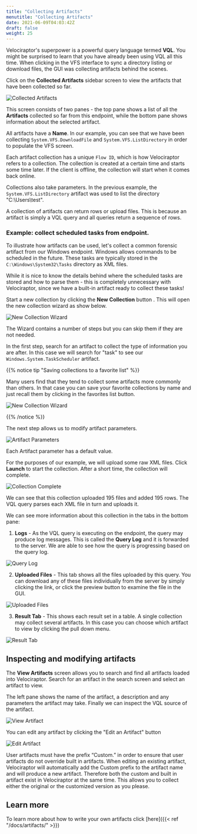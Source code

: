 ```yaml
---
title: "Collecting Artifacts"
menutitle: "Collecting Artifacts"
date: 2021-06-09T04:03:42Z
draft: false
weight: 25
---
```


Velociraptor's superpower is a powerful query language termed
**VQL**. You might be surprised to learn that you have already been
using VQL all this time. When clicking in the VFS interface to sync a
directory listing or download files, the GUI was collecting artifacts
behind the scenes.

Click on the **Collected Artifacts** sidebar screen to view the
artifacts that have been collected so far.

![Collected Artifacts](collected_artifacts.png)

This screen consists of two panes - the top pane shows a list of all
the **Artifacts** collected so far from this endpoint, while the bottom
pane shows information about the selected artifact.

All artifacts have a **Name**. In our example, you can see that we
have been collecting `System.VFS.DownloadFile` and
`System.VFS.ListDirectory` in order to populate the VFS screen.

Each artifact collection has a unique `Flow ID`, which is how
Velociraptor refers to a collection. The collection is created at a
certain time and starts some time later. If the client is offline, the
collection will start when it comes back online.

Collections also take parameters. In the previous example, the
`System.VFS.ListDirectory` artifact was used to list the directory
"C:\Users\test".

A collection of artifacts can return rows or upload
files. This is because an artifact is simply a VQL query and all
queries return a sequence of rows.

### Example: collect scheduled tasks from endpoint.

To illustrate how artifacts can be used, let's collect a common
forensic artifact from our Windows endpoint. Windows allows commands
to be scheduled in the future. These tasks are typically stored in the
`C:\Windows\System32\Tasks` directory as XML files.

While it is nice to know the details behind where the scheduled tasks
are stored and how to parse them - this is completely unnecessary with
Velociraptor, since we have a built-in artifact ready to collect these
tasks!

Start a new collection by clicking the **New Collection** button <i
class="fas fa-plus"></i>. This will open the new collection wizard as
show below.


![New Collection Wizard](new_collection_wizard.png)

The Wizard contains a number of steps but you can skip them if they
are not needed.

In the first step, search for an artifact to collect the type of
information you are after. In this case we will search for "task" to
see our `Windows.System.TaskScheduler` artifact.

{{% notice tip "Saving collections to a favorite list" %}}

Many users find that they tend to collect some artifacts more commonly
than others. In that case you can save your favorite collections by
name and just recall them by clicking in the favorites list button.

![New Collection Wizard](favorites.png)

{{% /notice %}}


The next step allows us to modify artifact parameters.

![Artifact Parameters](artifact_parameters.png)

Each Artifact parameter has a default value.

For the purposes of our example, we will upload some raw XML
files. Click **Launch** to start the collection. After a short time, the
collection will complete.

![Collection Complete](viewing_complete_collection.png)

We can see that this collection uploaded 195 files and added 195
rows. The VQL query parses each XML file in turn and uploads it.

We can see more information about this collection in the tabs in the
bottom pane:

1. **Logs** - As the VQL query is executing on the endpoint, the query may
   produce log messages. This is called the **Query Log** and it is
   forwarded to the server. We are able to see how the query is
   progressing based on the query log.

![Query Log](query_logs.png)

2. **Uploaded Files** - This tab shows all the files uploaded by this
   query. You can download any of these files individually from the
   server by simply clicking the link, or click the preview button to
   examine the file in the GUI.

![Uploaded Files](uploaded_files.png)

3. **Result Tab** - This shows each result set in a table. A single
   collection may collect several artifacts. In this case you can
   choose which artifact to view by clicking the pull down menu.

![Result Tab](results_tab.png)


## Inspecting and modifying artifacts

The **View Artifacts** screen allows you to search and find all
artifacts loaded into Velociraptor. Search for an artifact in the
search screen and select an artifact to view.

The left pane shows the name of the artifact, a description and any
parameters the artifact may take. Finally we can inspect the VQL
source of the artifact.

![View Artifact](artifact_viewer.png)

You can edit any artifact by clicking the "Edit an Artifact" button <i
class="fas fa-pencil-alt"></i>

![Edit Artifact](edit_artifact.png)

User artifacts must have the prefix “Custom.” in order to ensure that
user artifacts do not override built in artifacts. When editing an
existing artifact, Velociraptor will automatically add the Custom
prefix to the artifact name and will produce a new artifact. Therefore
both the custom and built in artifact exist in Velociraptor at the
same time. This allows you to collect either the original or the
customized version as you please.

## Learn more

To learn more about how to write your own artifacts click
[here]({{< ref "/docs/artifacts/" >}})
